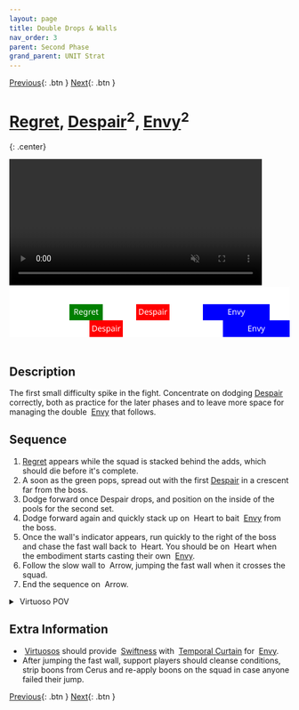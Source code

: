```yaml
---
layout: page
title: Double Drops & Walls
nav_order: 3
parent: Second Phase
grand_parent: UNIT Strat
---
```


[Previous](seq2.html){: .btn } [Next](seq4.html){: .btn }

# [Regret], [Despair]<sup>2</sup>, [Envy]<sup>2</sup>
{: .center}

<video class="center" width="90%" controls muted>
  <source src="../../videos/phase2/seq3.mp4" type="video/mp4">
</video>

<img class="divider">

<img class="seq-img" src="../../timelines/images/phase2/seq3.svg">

<img class="divider">

## Description
The first small difficulty spike in the fight. Concentrate on dodging [Despair] correctly, both as practice for the later phases and to leave more space for managing the double <img class="inline empowered_add"> [Envy] that follows.

## Sequence
1. [Regret] appears while the squad is stacked behind the adds, which should die before it's complete.
2. A soon as the green pops, spread out with the first [Despair] in a crescent far from the boss.
3. Dodge forward once Despair drops, and position on the inside of the pools for the second set.
4. Dodge forward again and quickly stack up on <img class="inline heart"> Heart to bait <img class="inline empowered_add"> [Envy] from the boss.
5. Once the wall's indicator appears, run quickly to the right of the boss and chase the fast wall back to <img class="inline heart"> Heart. You should be on <img class="inline heart"> Heart when the embodiment starts casting their own <img class="inline empowered_add"> [Envy].
5. Follow the slow wall to <img class="inline arrow"> Arrow, jumping the fast wall when it crosses the squad.
6. End the sequence on <img class="inline arrow"> Arrow.

<details>
  <summary><img class="inline virtuoso"> Virtuoso POV</summary>
  <iframe class="youtube-video" src="https://www.youtube.com/embed/71JEURWXLko?si=YroyfB-PRhH9Z4Tv&start=205&end=240&mute=1 " frameborder="0" allow="accelerometer; clipboard-write; encrypted-media; gyroscope; picture-in-picture; web-share" referrerpolicy="strict-origin-when-cross-origin" allowfullscreen></iframe>
</details> 

## Extra Information
- <img class="inline virtuoso"> [Virtuosos] should provide <img class="inline swiftness"> [Swiftness] with <img class="inline curtain"> [Temporal Curtain] for <img class="inline empowered_add"> [Envy].
- After jumping the fast wall, support players should cleanse conditions, strip boons from Cerus and re-apply boons on the squad in case anyone failed their jump.

[Previous](seq2.html){: .btn } [Next](seq4.html){: .btn }

[Regret]: ../../mechanics/aspects/regret.html
[Despair]: ../../mechanics/aspects/despair.html
[Envy]: ../../mechanics/aspects/envy.html
[Virtuosos]: https://wiki.guildwars2.com/wiki/Virtuoso
[Temporal Curtain]: https://wiki.guildwars2.com/wiki/Temporal_Curtain
[Swiftness]: https://wiki.guildwars2.com/wiki/Swiftness